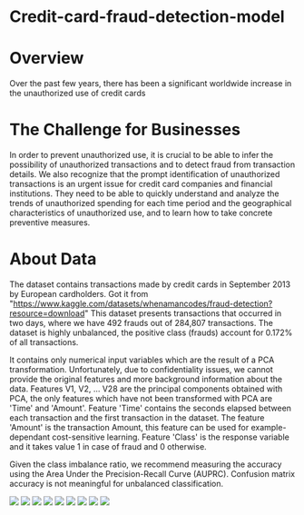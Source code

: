 # Credit-card-fraud-detection-model

# Overview

Over the past few years, there has been a significant worldwide increase in the unauthorized use of credit cards

# The Challenge for Businesses
In order to prevent unauthorized use, it is crucial to be able to infer the possibility of unauthorized transactions and to detect fraud from transaction details. We also recognize that the prompt identification of unauthorized transactions is an urgent issue for credit card companies and financial institutions.
They need to be able to quickly understand and analyze the trends of unauthorized spending for each time period and the geographical characteristics of unauthorized use, and to learn how to take concrete preventive measures.

# About Data
The dataset contains transactions made by credit cards in September 2013 by European cardholders. Got it from "https://www.kaggle.com/datasets/whenamancodes/fraud-detection?resource=download"
This dataset presents transactions that occurred in two days, where we have 492 frauds out of 284,807 transactions. The dataset is highly unbalanced, the positive class (frauds) account for 0.172% of all transactions.

It contains only numerical input variables which are the result of a PCA transformation. Unfortunately, due to confidentiality issues, we cannot provide the original features and more background information about the data. Features V1, V2, … V28 are the principal components obtained with PCA, the only features which have not been transformed with PCA are 'Time' and 'Amount'. Feature 'Time' contains the seconds elapsed between each transaction and the first transaction in the dataset. The feature 'Amount' is the transaction Amount, this feature can be used for example-dependant cost-sensitive learning. Feature 'Class' is the response variable and it takes value 1 in case of fraud and 0 otherwise.

Given the class imbalance ratio, we recommend measuring the accuracy using the Area Under the Precision-Recall Curve (AUPRC). Confusion matrix accuracy is not meaningful for unbalanced classification.

![](Folder/data_files/1.png)
![](Folder/data_files/2.png)
![](Folder/data_files/3.png)
![](Folder/data_files/4.png)
![](Folder/data_files/5.png)
![](Folder/data_files/6.png)
![](Folder/data_files/7.png)
![](Folder/data_files/8.png)
![](Folder/data_files/9.png)

